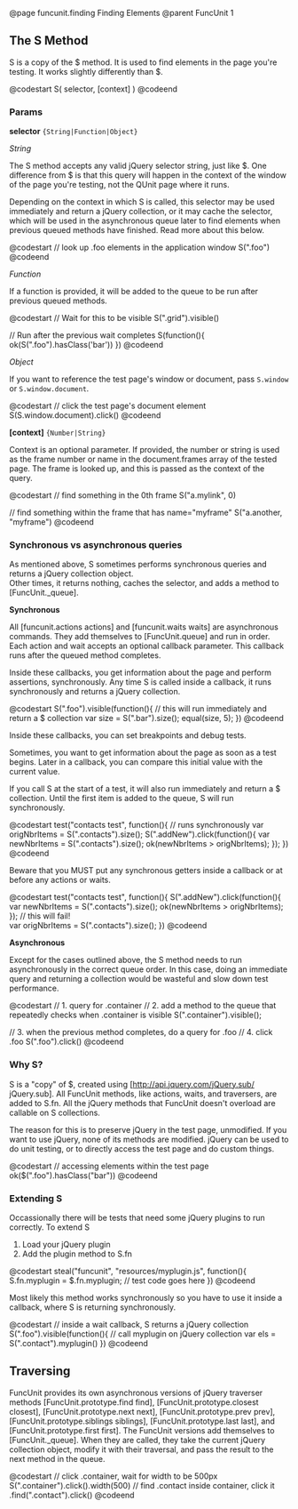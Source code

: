 @page funcunit.finding Finding Elements
@parent FuncUnit 1

## The S Method

S is a copy of the $ method.  It is used to find elements in the page you're testing.  It works 
slightly differently than $.

@codestart
S( selector, [context] )
@codeend

### Params

__selector__ <code>{String|Function|Object}</code>

_String_

The S method accepts any valid jQuery selector string, just like $.  One difference from $ is that this 
query will happen in the context of the window of the page you're testing, not the QUnit page where it runs.

Depending on the context in which S is called, this selector may be used immediately and return a jQuery 
collection, or it may cache the selector, which will be used in the asynchronous queue later to find elements 
when previous queued methods have finished.  Read more about this below.

@codestart
// look up .foo elements in the application window
S(".foo")
@codeend

_Function_

If a function is provided, it will be added to the queue to be run after previous queued methods.

@codestart
// Wait for this to be visible
S(".grid").visible()

// Run after the previous wait completes
S(function(){
	ok(S(".foo").hasClass('bar'))
})
@codeend

_Object_

If you want to reference the test page's window or document, pass <code>S.window</code> 
or <code>S.window.document</code>.

@codestart
// click the test page's document element
S(S.window.document).click()
@codeend

__[context]__ <code>{Number|String}</code>

Context is an optional parameter.  If provided, the number or string is used as the 
frame number or name in the document.frames array of the tested page.  The frame is looked up, 
and this is passed as the context of the query.

@codestart
// find something in the 0th frame
S("a.mylink", 0)

// find something within the frame that has name="myframe"
S("a.another, "myframe")
@codeend

### Synchronous vs asynchronous queries

As mentioned above, S sometimes performs synchronous queries and returns a jQuery collection object.  
Other times, it returns nothing, caches the selector, and adds a method to [FuncUnit._queue].

__Synchronous__

All [funcunit.actions actions] and [funcunit.waits waits] are asynchronous commands.  They add themselves to 
[FuncUnit.queue] and run in order.  Each action and wait accepts an optional callback parameter.  This callback 
runs after the queued method completes.

Inside these callbacks, you get information about the page and perform assertions, synchronously. 
Any time S is called inside a callback, it runs synchronously and returns a jQuery collection.

@codestart
S(".foo").visible(function(){
  // this will run immediately and return a $ collection
  var size = S(".bar").size();
  equal(size, 5);
})
@codeend

Inside these callbacks, you can set breakpoints and debug tests.

Sometimes, you want to get information about the page as soon as a test begins.  Later in a callback, 
you can compare this initial value with the current value.

If you call S at the start of a test, it will also run immediately and return a $ collection. Until the first 
item is added to the queue, S will run synchronously.

@codestart
test("contacts test", function(){
  // runs synchronously
  var origNbrItems = S(".contacts").size();
  S(".addNew").click(function(){
    var newNbrItems = S(".contacts").size();
    ok(newNbrItems > origNbrItems);
  });
})
@codeend

Beware that you MUST put any synchronous getters inside a callback or at before any actions or waits.

@codestart
test("contacts test", function(){
  S(".addNew").click(function(){
    var newNbrItems = S(".contacts").size();
    ok(newNbrItems > origNbrItems);
  });
  // this will fail!  
  var origNbrItems = S(".contacts").size();
})
@codeend

__Asynchronous__

Except for the cases outlined above, the S method needs to run asynchronously in the correct queue order. In this case, doing an 
immediate query and returning a collection would be wasteful and slow down test performance.

@codestart
// 1. query for .container
// 2. add a method to the queue that repeatedly checks when .container is visible
S(".container").visible();

// 3. when the previous method completes, do a query for .foo
// 4. click .foo
S(".foo").click()
@codeend

### Why S?

S is a "copy" of $, created using [http://api.jquery.com/jQuery.sub/ jQuery.sub].  All FuncUnit methods, 
like actions, waits, and traversers, are added to S.fn.  All the jQuery methods that FuncUnit doesn't 
overload are callable on S collections. 

The reason for this is to preserve jQuery in the test page, unmodified.  If you want to use jQuery, none of 
its methods are modified. jQuery can be used to do unit testing, or to directly access the test page and do 
custom things.

@codestart
// accessing elements within the test page
ok($(".foo").hasClass("bar"))
@codeend

### Extending S

Occassionally there will be tests that need some jQuery plugins to run correctly.  To extend S 

1. Load your jQuery plugin
1. Add the plugin method to S.fn

@codestart
steal("funcunit", "resources/myplugin.js", function(){
  S.fn.myplugin = $.fn.myplugin;
  // test code goes here
})
@codeend 

Most likely this method works synchronously so you have to use it inside a callback, where S is 
returning synchronously.

@codestart
// inside a wait callback, S returns a jQuery collection
S(".foo").visible(function(){
  // call myplugin on jQuery collection
  var els = S(".contact").myplugin()
})
@codeend

## Traversing

FuncUnit provides its own asynchronous versions of jQuery traverser methods 
[FuncUnit.prototype.find find], [FuncUnit.prototype.closest closest], 
[FuncUnit.prototype.next next], [FuncUnit.prototype.prev prev], 
[FuncUnit.prototype.siblings siblings], [FuncUnit.prototype.last last], 
and [FuncUnit.prototype.first first].  The FuncUnit versions add themselves to 
[FuncUnit._queue].  When they are called, they take the current jQuery collection object, 
modify it with their traversal, and pass the result to the next method in the queue.

@codestart
// click .container, wait for width to be 500px
S(".container").click().width(500)
  // find .contact inside container, click it
  .find(".contact").click()
@codeend
